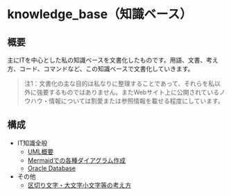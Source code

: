 # knowledge_base（知識ベース）

## 概要
主にITを中心とした私の知識ベースを文書化したものです。用語、文書、考え方、コード、コマンドなど、この知識ベースで文書化していきます。

> 注1：文書化の主な目的は私なりに整理することであって、それらを私以外に強要するものではありません。またWebサイト上に公開されているノウハウ・情報については割愛または参照情報を載せる程度にしています。

## 構成
- IT知識全般
  - [UML概要](./01.IT知識全般/01.UML概要.md)
  - [Mermaidでの各種ダイアグラム作成](./01.IT知識全般/02.Mermaidでの各種ダイアグラム作成.md)
  - [Oracle Database](./01.IT知識全般/03.OracleDatabase.md)
- その他
  - [区切り文字・大文字小文字等の考え方](./02.その他/01.区切り文字・大文字小文字等の考え方.md)

